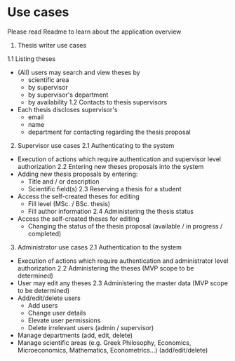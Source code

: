 # Use cases

Please read Readme to learn about the application overview

1. Thesis writer use cases

1.1 Listing theses
- (All) users may search and view theses by 
     * scientific area 
	 * by supervisor
	 * by supervisor's department
	 * by availability
1.2 Contacts to thesis supervisors
- Each thesis discloses supervisor's
   * email
   * name
   * department
   for contacting regarding the thesis proposal

2. Supervisor use cases
2.1 Authenticating to the system
- Execution of actions which require authentication and supervisor level authorization
2.2 Entering new theses proposals into the system
- Adding new thesis proposals by entering:
	* Title and / or description
	* Scientific field(s)
2.3 Reserving a thesis for a student
- Access the self-created theses for editing
    * Fill level (MSc. / BSc. thesis)
	* Fill author information
2.4 Administering the thesis status
- Access the self-created theses for editing	
	* Changing the status of the thesis proposal (available / in progress / completed)

3. Administrator use cases
2.1 Authentication to the system
- Execution of actions which require authentication and administrator level authorization
2.2 Administering the theses (MVP scope to be determined)
- User may edit any theses
2.3 Administering the master data (MVP scope to be determined)
- Add/edit/delete users 
    * Add users
	* Change user details
	* Elevate user permissions
	* Delete irrelevant users (admin / supervisor)
- Manage departments (add, edit, delete)
- Manage scientific areas (e.g. Greek Philosophy, Economics, Microeconomics, Mathematics, Econometrics...) (add/edit/delete)
